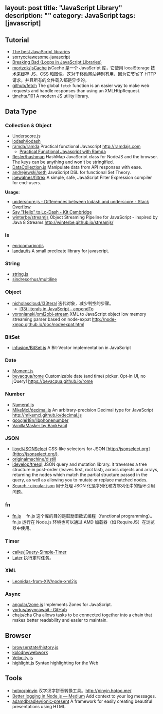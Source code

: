 layout: post
title: "JavaScript Library"
description: ""
category: JavaScript
tags: [javascript]
---

## Tutorial

- [The best JavaScript libraries](http://www.javascripting.com/)
- [sorrycc/awesome-javascript](https://github.com/sorrycc/awesome-javascript)
- [Breaking Bad (Loops in JavaScript Libraries)](http://webapplog.com/breaking-bad-loops-in-javascript-libraries)
- [mortzdk/jsCache](https://github.com/mortzdk/jsCache) jsCache 是一个 JavaScript 库，它使用 localStorage 技术来缓存 JS，CSS 和图像。这对于移动网站特别有用，因为它节省了 HTTP 请求，并且所有的文件载入都是异步的。
- [github/fetch](https://github.com/github/fetch) The global `fetch` function is an easier way to make web requests and handle
responses than using an XMLHttpRequest. 
- [tjmehta/101](https://github.com/tjmehta/101/) A modern JS utility library.

## Data Type

### Collection & Object

- [Underscore.js](http://underscorejs.org/)
- [lodash/lodash](https://github.com/lodash/lodash/)
- [ramda/ramda](https://github.com/ramda/ramda) Practical functional Javascript <http://ramdajs.com>
    + [Practical Functional Javascript with Ramda](http://developer.telerik.com/featured/practical-functional-javascript-ramda/)
- [flesler/hashmap](https://github.com/flesler/hashmap) HashMap JavaScript class for NodeJS and the browser. The keys can be anything and won't be stringified.
- [DataCollection.js](http://thestorefront.github.io/DataCollection.js) Manipulate data from API responses with ease.
- [andrejewski/seth](https://github.com/andrejewski/seth) JavaScript DSL for functional Set Theory.
- [joewalnes/filtrex](https://github.com/joewalnes/filtrex) A simple, safe, JavaScript Filter Expression compiler for end-users.

__Usage:__

- [underscore.js - Differences between lodash and underscore - Stack Overflow](http://stackoverflow.com/questions/13789618/differences-between-lodash-and-underscore)
- [Say "Hello" to Lo-Dash - Kit Cambridge](http://kitcambridge.be/blog/say-hello-to-lo-dash/)
- [winterbe/streamjs](https://github.com/winterbe/streamjs) Object Streaming Pipeline for JavaScript - inspired by Java 8 Streams <http://winterbe.github.io/streamjs/>

### is

- [enricomarino/is](https://github.com/enricomarino/is)
- [landau/is](https://github.com/landau/is) A small predicate library for javascript.

<!-- more -->

### String

- [string.js](http://stringjs.com/)
- [sindresorhus/multiline](https://github.com/sindresorhus/multiline)

### Object

- [nicholascloud/l33teral](https://github.com/nicholascloud/l33teral) 迭代对象，减少判空的步骤。
    + [l33t literals in JavaScript - appendTo](http://appendto.com/2014/02/l33t-literals-javascript/)
- [voronianski/xml2obj-stream](https://github.com/voronianski/xml2obj-stream) XML to JavaScript object low memory streaming parser based on node-expat <http://node-xmpp.github.io/doc/nodeexpat.html>

### BitSet

- [infusion/BitSet.js](https://github.com/infusion/BitSet.js) A Bit-Vector implementation in JavaScript

### Date

- [Moment.js](http://momentjs.com/timezone/)
- [bevacqua/rome](https://github.com/bevacqua/rome) Customizable date (and time) picker. Opt-in UI, no jQuery! <https://bevacqua.github.io/rome>

### Number

- [Numeral.js](http://numeraljs.com/)
- [MikeMcl/decimal.js](https://github.com/MikeMcl/decimal.js) An arbitrary-precision Decimal type for JavaScript <http://mikemcl.github.io/decimal.js>
- [googlei18n/libphonenumber](https://github.com/googlei18n/libphonenumber)
- [VanillaMasker by BankFacil](http://bankfacil.github.io/vanilla-masker)

### JSON

- [lloyd/JSONSelect](https://github.com/lloyd/JSONSelect) CSS-like selectors for JSON [http://jsonselect.org](http://jsonselect.org/).
- [originalmachine/distill](https://github.com/originalmachine/distill)
- [idevelop/treeql](https://github.com/idevelop/treeql) JSON query and mutation library. It traverses a tree structure in post-order (leaves first, root last), across objects and arrays, returning the nodes which match the partial structure passed in the query, as well as allowing you to mutate or replace matched nodes.
- [Search · circular json](https://github.com/search?q=circular+json&ref=opensearch) 用于处理 JSON 化是序列化和方序列化中的循环引用问题。

### fn

- [fn.js](http://eliperelman.com/fn.js/) 　fn.js 这个库的目的是鼓励函数式编程（functional programming）。fn.js 运行在 Node.js 环境也可以通过 AMD 加载器（如 RequireJS）在浏览器中使用。

### Timer

- [caike/jQuery-Simple-Timer](https://github.com/caike/jQuery-Simple-Timer)
- [Later](http://bunkat.github.io/later/) 执行定时任务。

### XML

- [Leonidas-from-XIV/node-xml2js](https://github.com/Leonidas-from-XIV/node-xml2js)

### Async

- [angular/zone.js](https://github.com/angular/zone.js) Implements Zones for JavaScript. 
- [yortus/asyncawait · GitHub](https://github.com/yortus/asyncawait)
- [chajs/cha](https://github.com/chajs/cha) Cha allows tasks to be connected together into a chain that makes better readability and easier to maintain.

## Browser

- [browserstate/history.js](https://github.com/browserstate/history.js)
- [kolodny/webwork](https://github.com/kolodny/webwork)
- [Velocity.js](http://julian.com/research/velocity)
- [highlight.js](https://highlightjs.org) Syntax highlighting for the Web

## Tools

- [hotoo/pinyin](https://github.com/hotoo/pinyin) 汉字汉字拼音转换工具。<http://pinyin.hotoo.me/>
- [Better logging in Node.js — Medium](https://medium.com/@garychambers108/b3cc6fd0dafd) Add context to your log messages.
- [adamdbradley/ionic-present](https://github.com/adamdbradley/ionic-present) A framework for easily creating beautiful presentations using HTML.